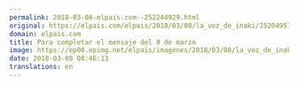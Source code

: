 ```yaml
---
permalink: 2018-03-08-elpais.com--252244929.html
original: https://elpais.com/elpais/2018/03/08/la_voz_de_inaki/1520495731_959237.html#?ref=rss&format=simple&link=link
domain: elpais.com
title: Para completar el mensaje del 8 de marzo
image: https://ep00.epimg.net/elpais/imagenes/2018/03/08/la_voz_de_inaki/1520495731_959237_1520495839_rrss_normal.jpg
date: 2018-03-08 08:46:13
translations: en
---
```


